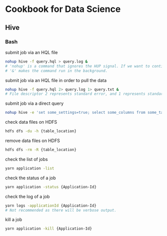 # Cookbook for Data Science
## Hive
### Bash
submit job via an HQL file
```bash
nohup hive -f query.hql > query.log &
# 'nohup' is a command that ignores the HUP signal. If we want to continue running the process even after logout or disconnection from the current shell, we can use nohup command. 
# '&' makes the command run in the background.  
```
submit job via an HQL file in order to pull the data
```bash
nohup hive -f query.hql 2> query.log 1> query.txt &
# File descriptor 2 represents standard error, and 1 represents standard output. 
```
submit job via a direct query
```bash
nohup hive -e 'set some_settings=true; select some_columns from some_tables;' > query.log &
```
check data files on HDFS
```bash
hdfs dfs -du -h {table_location}
```
remove data files on HDFS
```bash
hdfs dfs -rm -R {table_location}
```
check the list of jobs
```bash
yarn application -list
```
check the status of a job
```bash
yarn application -status {Application-Id}
```
check the log of a job
```bash
yarn logs -applicationId {Application-Id}
# Not recommended as there will be verbose output. 
```
kill a job
```bash
yarn application -kill {Application-Id}
```
